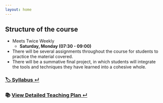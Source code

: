 ```yaml
---
layout: home
---
```

## **Structure of the course**
- Meets Twice Weekly
  - **Saturday, Monday (07:30 - 09:00)**
- There will be several assignments throughout the course for students to practice the material covered.
- There will be a summative final project, in which students will integrate the tools and techniques they have learned into a cohesive whole.

### [🏷️ Syllabus ↵](https://dbcs.ir/Syllabus/)
### 📚 [View Detailed Teaching Plan ↵](https://dbcs.ir/Teaching_Schedule/)




